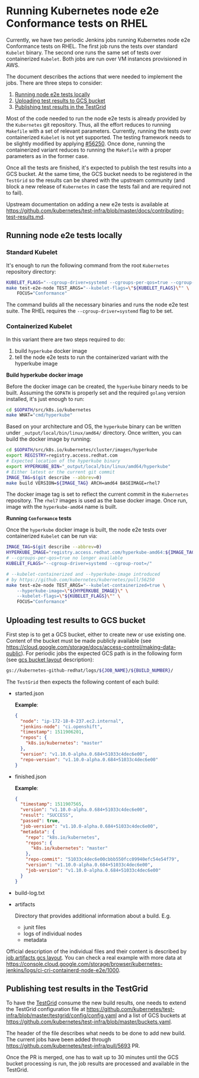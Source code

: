 # Running Kubernetes node e2e Conformance tests on RHEL

Currently, we have two periodic Jenkins jobs running Kubernetes node e2e Conformance tests on RHEL.
The first job runs the tests over standard `Kubelet` binary.
The second one runs the same set of tests over containerized `Kubelet`.
Both jobs are run over VM instances provisioned in AWS.

The document describes the actions that were needed to implement the jobs.
There are three steps to consider:

1. [Running node e2e tests locally](#running-node-e2e-tests-locally)
2. [Uploading test results to GCS bucket](#uploading-test-results-to-gcs-bucket)
3. [Publishing test results in the TestGrid](#publishing-test-results-in-the-testgrid)

Most of the code needed to run the node e2e tests is already provided by the
`Kubernetes` git repository. Thus, all the effort reduces to running `Makefile`
with a set of relevant parameters. Currently, running the tests over
containerized `Kubelet` is not yet supported. The testing framework
needs to be slightly modified by applying [#56250](https://github.com/kubernetes/kubernetes/pull/56250).
Once done, running the containerized variant reduces
to running the `Makefile` with a proper parameters as in the former case.

Once all the tests are finished, it's expected to publish the test results
into a GCS bucket. At the same time, the GCS bucket needs to be registered
in the `TestGrid` so the results can be shared with the upstream community
(and block a new release of `Kubernetes` in case the tests fail and are required not to fail).

Upstream documentation on adding a new e2e tests is available at https://github.com/kubernetes/test-infra/blob/master/docs/contributing-test-results.md.

## Running node e2e tests locally

### Standard Kubelet

It's enough to run the following command from the root `Kubernetes` repository
directory:

```sh
KUBELET_FLAGS="--cgroup-driver=systemd --cgroups-per-qos=true --cgroup-root=/"
make test-e2e-node TEST_ARGS="--kubelet-flags=\"${KUBELET_FLAGS}\"" \
    FOCUS="Conformance"
```

The command builds all the necessary binaries and runs the node e2e test suite.
The RHEL requires the ``--cgroup-driver=systemd`` flag to be set.

### Containerized Kubelet

In this variant there are two steps required to do:

1. build `hyperkube` docker image
2. tell the node e2e tests to run the containerized variant with the hyperkube image

**Build hyperkube docker image**

Before the docker image can be created, the `hyperkube` binary needs to be built.
Assuming the `GOPATH` is properly set and the required `golang` version installed,
it's just enough to run:

```sh
cd $GOPATH/src/k8s.io/kubernetes
make WHAT="cmd/hyperkube"
```

Based on your architecture and OS, the `hyperkube` binary can be written
under `_output/local/bin/linux/amd64/` directory.
Once written, you can build the docker image by running:

```sh
cd $GOPATH/src/k8s.io/kubernetes/cluster/images/hyperkube
export REGISTRY=registry.access.redhat.com
# Expected location of the hyperkube binary
export HYPERKUBE_BIN="_output/local/bin/linux/amd64/hyperkube"
# Either latest or the current git commit
IMAGE_TAG=$(git describe --abbrev=0)
make build VERSION=${IMAGE_TAG} ARCH=amd64 BASEIMAGE=rhel7
```

The docker image tag is set to reflect the current commit in the `Kubernetes`
repository. The `rhel7` images is used as the base docker image.
Once run, image with the `hyperkube-amd64` name is built.

**Running `Conformance` tests**

Once the `hyperkube` docker image is built, the node e2e tests over containerized
`Kubelet` can be run via:

```sh
IMAGE_TAG=$(git describe --abbrev=0)
HYPERKUBE_IMAGE="registry.access.redhat.com/hyperkube-amd64:${IMAGE_TAG}"
# --cgroups-per-qos=true no longer available
KUBELET_FLAGS="--cgroup-driver=systemd --cgroup-root=/"

# --kubelet-containerized and --hyperkube-image introduced
# by https://github.com/kubernetes/kubernetes/pull/56250
make test-e2e-node TEST_ARGS="--kubelet-containerized=true \
    --hyperkube-image=\"${HYPERKUBE_IMAGE}\" \
    --kubelet-flags=\"${KUBELET_FLAGS}\"" \
    FOCUS="Conformance"
```

## Uploading test results to GCS bucket

First step is to get a GCS bucket, either to create new or use existing one.
Content of the bucket must be made publicly available (see https://cloud.google.com/storage/docs/access-control/making-data-public).
For periodic jobs the expected GCS path is in the following form (see [gcs bucket layout](https://github.com/kubernetes/test-infra/blob/master/gubernator/README.md#gcs-bucket-layout) description):

```sh
gs://kubernetes-github-redhat/logs/${JOB_NAME}/${BUILD_NUMBER}/
```

The `TestGrid` then expects the following content of each build:

* started.json

  **Example**:
  ```json
  {
    "node": "ip-172-18-0-237.ec2.internal",
    "jenkins-node": "ci.openshift",
    "timestamp": 1511906201,
    "repos": {
      "k8s.io/kubernetes": "master"
    },
    "version": "v1.10.0-alpha.0.684+51033c4dec6e00",
    "repo-version": "v1.10.0-alpha.0.684+51033c4dec6e00"
  }
  ```

* finished.json

  **Example**:
  ```json
  {
    "timestamp": 1511907565,
    "version": "v1.10.0-alpha.0.684+51033c4dec6e00",
    "result": "SUCCESS",
    "passed": true,
    "job-version": "v1.10.0-alpha.0.684+51033c4dec6e00",
    "metadata": {
      "repo": "k8s.io/kubernetes",
      "repos": {
        "k8s.io/kubernetes": "master"
      },
      "repo-commit": "51033c4dec6e00cbbb550fcc09940efc54e54f79",
      "version": "v1.10.0-alpha.0.684+51033c4dec6e00",
      "job-version": "v1.10.0-alpha.0.684+51033c4dec6e00"
    }
  }
  ```

* build-log.txt
* artifacts

  Directory that provides additional information about a build. E.g.
  * junit files
  * logs of individual nodes
  * metadata

Official description of the individual files and their content is described by [job artifacts gcs layout](https://github.com/kubernetes/test-infra/blob/master/gubernator/README.md#job-artifact-gcs-layout). You can check a real example with more data at https://console.cloud.google.com/storage/browser/kubernetes-jenkins/logs/ci-cri-containerd-node-e2e/1000.

## Publishing test results in the TestGrid

To have the [TestGrid](https://k8s-testgrid.appspot.com/) consume the new build results, one needs to extend the TestGrid
configuration file at https://github.com/kubernetes/test-infra/blob/master/testgrid/config/config.yaml and a list of GCS buckets at https://github.com/kubernetes/test-infra/blob/master/buckets.yaml.

The header of the file describes what needs to be done to add new build.
The current jobs have been added through https://github.com/kubernetes/test-infra/pull/5693 PR.

Once the PR is merged, one has to wait up to 30 minutes until the GCS bucket processing is run, the job results are processed and available in the TestGrid.
